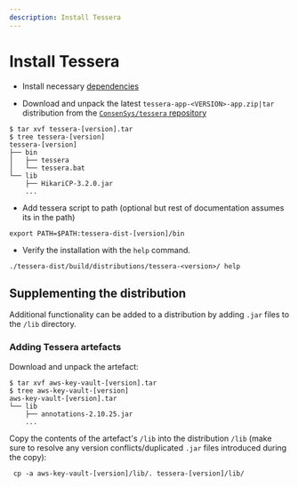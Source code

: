 ```yaml
---
description: Install Tessera
---
```


# Install Tessera

* Install necessary [dependencies](Dependencies.md)

* Download and unpack the latest `tessera-app-<VERSION>-app.zip|tar` distribution from the
    [`ConsenSys/tessera` repository](https://github.com/ConsenSys/tessera/releases/latest)

```shell
$ tar xvf tessera-[version].tar
$ tree tessera-[version]
tessera-[version]
├── bin
│   ├── tessera
│   └── tessera.bat
└── lib
    ├── HikariCP-3.2.0.jar
    ...
```

* Add tessera script to path (optional but rest of documentation assumes its in the path)

```shell
export PATH=$PATH:tessera-dist-[version]/bin
```

* Verify the installation with the `help` command.

```shell
./tessera-dist/build/distributions/tessera-<version>/ help
```

## Supplementing the distribution

Additional functionality can be added to a distribution by adding `.jar` files to the `/lib` directory.

### Adding Tessera artefacts

Download and unpack the artefact:

```shell
$ tar xvf aws-key-vault-[version].tar
$ tree aws-key-vault-[version]
aws-key-vault-[version].tar
└── lib
    ├── annotations-2.10.25.jar
    ...
```

Copy the contents of the artefact's `/lib` into the distribution `/lib` (make sure to resolve any version conflicts/duplicated `.jar` files introduced during the copy):

```shell
 cp -a aws-key-vault-[version]/lib/. tessera-[version]/lib/
```
